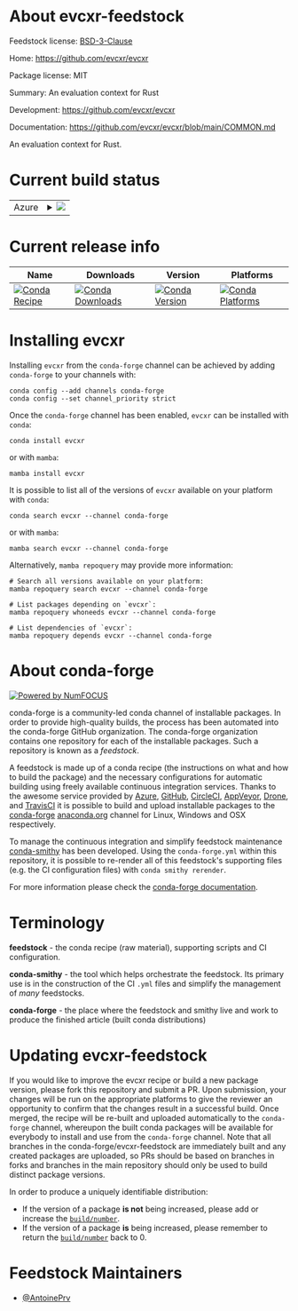 About evcxr-feedstock
=====================

Feedstock license: [BSD-3-Clause](https://github.com/conda-forge/evcxr-feedstock/blob/main/LICENSE.txt)

Home: https://github.com/evcxr/evcxr

Package license: MIT

Summary: An evaluation context for Rust

Development: https://github.com/evcxr/evcxr

Documentation: https://github.com/evcxr/evcxr/blob/main/COMMON.md

An evaluation context for Rust.

Current build status
====================


<table>
    
  <tr>
    <td>Azure</td>
    <td>
      <details>
        <summary>
          <a href="https://dev.azure.com/conda-forge/feedstock-builds/_build/latest?definitionId=23996&branchName=main">
            <img src="https://dev.azure.com/conda-forge/feedstock-builds/_apis/build/status/evcxr-feedstock?branchName=main">
          </a>
        </summary>
        <table>
          <thead><tr><th>Variant</th><th>Status</th></tr></thead>
          <tbody><tr>
              <td>linux_64</td>
              <td>
                <a href="https://dev.azure.com/conda-forge/feedstock-builds/_build/latest?definitionId=23996&branchName=main">
                  <img src="https://dev.azure.com/conda-forge/feedstock-builds/_apis/build/status/evcxr-feedstock?branchName=main&jobName=linux&configuration=linux%20linux_64_" alt="variant">
                </a>
              </td>
            </tr><tr>
              <td>osx_64</td>
              <td>
                <a href="https://dev.azure.com/conda-forge/feedstock-builds/_build/latest?definitionId=23996&branchName=main">
                  <img src="https://dev.azure.com/conda-forge/feedstock-builds/_apis/build/status/evcxr-feedstock?branchName=main&jobName=osx&configuration=osx%20osx_64_" alt="variant">
                </a>
              </td>
            </tr>
          </tbody>
        </table>
      </details>
    </td>
  </tr>
</table>

Current release info
====================

| Name | Downloads | Version | Platforms |
| --- | --- | --- | --- |
| [![Conda Recipe](https://img.shields.io/badge/recipe-evcxr-green.svg)](https://anaconda.org/conda-forge/evcxr) | [![Conda Downloads](https://img.shields.io/conda/dn/conda-forge/evcxr.svg)](https://anaconda.org/conda-forge/evcxr) | [![Conda Version](https://img.shields.io/conda/vn/conda-forge/evcxr.svg)](https://anaconda.org/conda-forge/evcxr) | [![Conda Platforms](https://img.shields.io/conda/pn/conda-forge/evcxr.svg)](https://anaconda.org/conda-forge/evcxr) |

Installing evcxr
================

Installing `evcxr` from the `conda-forge` channel can be achieved by adding `conda-forge` to your channels with:

```
conda config --add channels conda-forge
conda config --set channel_priority strict
```

Once the `conda-forge` channel has been enabled, `evcxr` can be installed with `conda`:

```
conda install evcxr
```

or with `mamba`:

```
mamba install evcxr
```

It is possible to list all of the versions of `evcxr` available on your platform with `conda`:

```
conda search evcxr --channel conda-forge
```

or with `mamba`:

```
mamba search evcxr --channel conda-forge
```

Alternatively, `mamba repoquery` may provide more information:

```
# Search all versions available on your platform:
mamba repoquery search evcxr --channel conda-forge

# List packages depending on `evcxr`:
mamba repoquery whoneeds evcxr --channel conda-forge

# List dependencies of `evcxr`:
mamba repoquery depends evcxr --channel conda-forge
```


About conda-forge
=================

[![Powered by
NumFOCUS](https://img.shields.io/badge/powered%20by-NumFOCUS-orange.svg?style=flat&colorA=E1523D&colorB=007D8A)](https://numfocus.org)

conda-forge is a community-led conda channel of installable packages.
In order to provide high-quality builds, the process has been automated into the
conda-forge GitHub organization. The conda-forge organization contains one repository
for each of the installable packages. Such a repository is known as a *feedstock*.

A feedstock is made up of a conda recipe (the instructions on what and how to build
the package) and the necessary configurations for automatic building using freely
available continuous integration services. Thanks to the awesome service provided by
[Azure](https://azure.microsoft.com/en-us/services/devops/), [GitHub](https://github.com/),
[CircleCI](https://circleci.com/), [AppVeyor](https://www.appveyor.com/),
[Drone](https://cloud.drone.io/welcome), and [TravisCI](https://travis-ci.com/)
it is possible to build and upload installable packages to the
[conda-forge](https://anaconda.org/conda-forge) [anaconda.org](https://anaconda.org/)
channel for Linux, Windows and OSX respectively.

To manage the continuous integration and simplify feedstock maintenance
[conda-smithy](https://github.com/conda-forge/conda-smithy) has been developed.
Using the ``conda-forge.yml`` within this repository, it is possible to re-render all of
this feedstock's supporting files (e.g. the CI configuration files) with ``conda smithy rerender``.

For more information please check the [conda-forge documentation](https://conda-forge.org/docs/).

Terminology
===========

**feedstock** - the conda recipe (raw material), supporting scripts and CI configuration.

**conda-smithy** - the tool which helps orchestrate the feedstock.
                   Its primary use is in the construction of the CI ``.yml`` files
                   and simplify the management of *many* feedstocks.

**conda-forge** - the place where the feedstock and smithy live and work to
                  produce the finished article (built conda distributions)


Updating evcxr-feedstock
========================

If you would like to improve the evcxr recipe or build a new
package version, please fork this repository and submit a PR. Upon submission,
your changes will be run on the appropriate platforms to give the reviewer an
opportunity to confirm that the changes result in a successful build. Once
merged, the recipe will be re-built and uploaded automatically to the
`conda-forge` channel, whereupon the built conda packages will be available for
everybody to install and use from the `conda-forge` channel.
Note that all branches in the conda-forge/evcxr-feedstock are
immediately built and any created packages are uploaded, so PRs should be based
on branches in forks and branches in the main repository should only be used to
build distinct package versions.

In order to produce a uniquely identifiable distribution:
 * If the version of a package **is not** being increased, please add or increase
   the [``build/number``](https://docs.conda.io/projects/conda-build/en/latest/resources/define-metadata.html#build-number-and-string).
 * If the version of a package **is** being increased, please remember to return
   the [``build/number``](https://docs.conda.io/projects/conda-build/en/latest/resources/define-metadata.html#build-number-and-string)
   back to 0.

Feedstock Maintainers
=====================

* [@AntoinePrv](https://github.com/AntoinePrv/)

